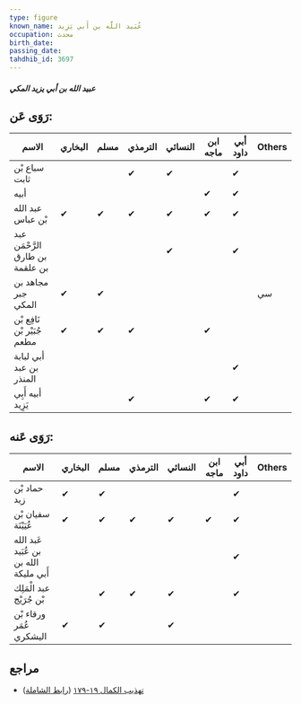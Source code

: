 ```yaml
---
type: figure
known_name: عُبَيد اللَّه بن أَبي يَزِيد
occupation: محدث
birth_date:
passing_date:
tahdhib_id: 3697
---
```

##### عبيد الله بن أبي يزيد المكي

## رَوَى عَن:
| الاسم                           | البخاري | مسلم | الترمذي | النسائي | ابن ماجه | أبي داود | Others |
| ------------------------------- | ------- | ---- | ------- | ------- | -------- | -------- | ------ |
| سباع بْن ثابت                   |         |      | ✔       | ✔       |          | ✔        |        |
| أبيه                            |         |      |         |         | ✔        | ✔        |        |
| عبد الله بْن عباس               | ✔       | ✔    | ✔       | ✔       | ✔        | ✔        |        |
| عبد الرَّحْمَن بن طارق بن علقمة |         |      |         | ✔       |          | ✔        |        |
| مجاهد بن جبر المكي              | ✔       | ✔    |         |         |          |          | سي     |
| نَافِع بْن جُبَيْر بْن مطعم     | ✔       | ✔    | ✔       |         | ✔        |          |        |
| أبي لبابة بن عبد المنذر         |         |      |         |         |          | ✔        |        |
| أبيه أَبِي يَزِيد               |         |      | ✔       |         | ✔        | ✔        |        |
## رَوَى عَنه:
| الاسم                                  | البخاري | مسلم | الترمذي | النسائي | ابن ماجه | أبي داود | Others |
| -------------------------------------- | ------- | ---- | ------- | ------- | -------- | -------- | ------ |
| حماد بْن زيد                           | ✔       | ✔    |         |         |          | ✔        |        |
| سفيان بْن عُيَيْنَة                    | ✔       | ✔    | ✔       | ✔       | ✔        | ✔        |        |
| عَبد الله بن عُبَيد الله بن أَبي مليكة |         |      |         |         |          | ✔        |        |
| عبد الْمَلِك بْن جُرَيْج               |         | ✔    | ✔       | ✔       |          | ✔        |        |
| ورقاء بْن عُمَر اليشكري                | ✔       | ✔    |         | ✔       |          |          |        |
## مراجع
- [تهذيب الكمال ١٩-١٧٩](obsidian://open?vault=Tahdhib-al-Kamal&file=Figures/٣٦٩٧-عبيد%20الله%20بن%20أبي%20يزيد%20المكي) ([رابط الشاملة](https://shamela.ws/book/3722/9753))